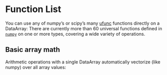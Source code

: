 # Function List
You can use any of numpy’s or scipy’s many [ufunc](http://docs.scipy.org/doc/numpy/reference/ufuncs.html) functions directly on a DataArray:
There are currently more than 60 universal functions defined in [`numpy`](https://docs.scipy.org/doc/numpy/reference/index.html#module-numpy "numpy") on one or more types, covering a wide variety of operations.

## Basic array math[](http://xarray.pydata.org/en/stable/computation.html#basic-array-math "Permalink to this headline")

Arithmetic operations with a single DataArray automatically vectorize (like numpy) over all array values:
<!--stackedit_data:
eyJoaXN0b3J5IjpbLTIxMDEzNzQyNzIsMTMxOTQxMzk3OCwtMj
A5NTI2MTczMywtMTM2NzM4NzM5OSwtNDI0NDU1MTk3XX0=
-->